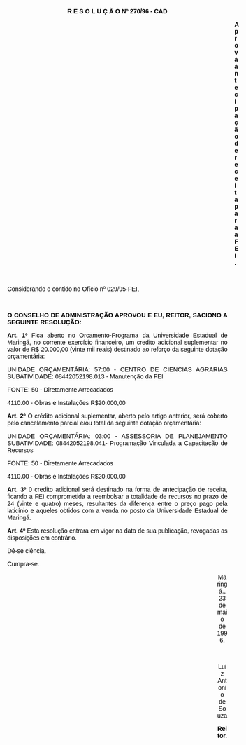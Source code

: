 <BODY TEXT="#000000">

<B><FONT FACE="Arial"><P ALIGN="CENTER">R E S O L U &Ccedil; &Atilde; O Nº 270/96 - CAD</P>
</B><P ALIGN="JUSTIFY"></P><DIR>
<DIR>
<DIR>
<DIR>
<DIR>
<DIR>
<DIR>
<DIR>
<DIR>
<DIR>
<DIR>
<DIR>
<DIR>

<B><P ALIGN="JUSTIFY">Aprova antecipa&ccedil;&atilde;o de receita para a FEI.</P>
<P ALIGN="JUSTIFY"></P>
<P ALIGN="JUSTIFY">&nbsp;</P></DIR>
</DIR>
</DIR>
</DIR>
</DIR>
</DIR>
</DIR>
</DIR>
</DIR>
</DIR>
</DIR>
</DIR>
</DIR>

</B><P ALIGN="JUSTIFY">Considerando o contido no Of&iacute;cio nº 029/95-FEI,</P>
<P ALIGN="JUSTIFY"></P>
<P ALIGN="JUSTIFY">&nbsp;</P>
<B><P ALIGN="JUSTIFY">O CONSELHO DE ADMINISTRA&Ccedil;&Atilde;O APROVOU E EU, REITOR, SACIONO A SEGUINTE RESOLU&Ccedil;&Atilde;O:</P>
<P ALIGN="JUSTIFY"></P>
<P ALIGN="JUSTIFY">Art. 1º</B> Fica aberto no Orcamento-Programa da Universidade Estadual de Maring&aacute;, no corrente exerc&iacute;cio financeiro, um credito adicional suplementar no valor de R$ 20.000,00 (vinte mil reais) destinado ao refor&ccedil;o da seguinte dota&ccedil;&atilde;o or&ccedil;ament&aacute;ria:</P>
<P ALIGN="JUSTIFY">UNIDADE OR&Ccedil;AMENT&Aacute;RIA: 57:00 - CENTRO DE CIENCIAS AGRARIAS SUBATIVIDADE: 08442052198.013 - Manuten&ccedil;&atilde;o da FEI </P>
<P ALIGN="JUSTIFY">FONTE: 50 - Diretamente Arrecadados</P>
<P ALIGN="JUSTIFY">4110.00 - Obras e Instala&ccedil;&otilde;es&#9;&#9;&#9;&#9;&#9;&#9;R$20.000,00</P>
<B><P ALIGN="JUSTIFY">Art. 2º</B> O cr&eacute;dito adicional suplementar, aberto pelo artigo anterior, ser&aacute; coberto pelo cancelamento parcial e/ou total da seguinte dota&ccedil;&atilde;o or&ccedil;ament&aacute;ria:</P>
<P ALIGN="JUSTIFY">UNIDADE OR&Ccedil;AMENT&Aacute;RIA: 03:00 - ASSESSORIA DE PLANEJAMENTO SUBATIVIDADE: 08442052198.041- Programa&ccedil;&atilde;o Vinculada a Capacita&ccedil;&atilde;o de Recursos</P>
<P ALIGN="JUSTIFY">FONTE: 50 - Diretamente Arrecadados</P>
<P ALIGN="JUSTIFY">4110.00 - Obras e Instala&ccedil;&otilde;es&#9;&#9;&#9;&#9;&#9;&#9;R$20.000,00</P>
<B><P ALIGN="JUSTIFY">Art. 3º</B> 0 credito adicional ser&aacute; destinado na forma de antecipa&ccedil;&atilde;o de receita, ficando a FEI comprometida a reembolsar a totalidade de recursos no prazo de 24 (vinte e quatro) meses, resultantes da diferen&ccedil;a entre o pre&ccedil;o pago pela latic&iacute;nio e aqueles obtidos com a venda no posto da Universidade Estadual de Maring&aacute;.</P>
<B><P ALIGN="JUSTIFY">Art. 4º</B> Esta resolu&ccedil;&atilde;o entrara em vigor na data de sua publica&ccedil;&atilde;o, revogadas as disposi&ccedil;&otilde;es em contr&aacute;rio. </P>
<P ALIGN="JUSTIFY">D&ecirc;-se ci&ecirc;ncia.</P>
<P ALIGN="JUSTIFY">Cumpra-se.</P><DIR>
<DIR>
<DIR>
<DIR>
<DIR>
<DIR>
<DIR>
<DIR>
<DIR>
<DIR>
<DIR>
<DIR>

<P ALIGN="CENTER">Maring&aacute;., 23 de maio de 1996.</P>
<P ALIGN="CENTER"></P>
<P ALIGN="CENTER">&nbsp;</P>
<P ALIGN="CENTER">Luiz Antonio de Souza</P>
<B><P ALIGN="CENTER">Reitor.</P></DIR>
</DIR>
</DIR>
</DIR>
</DIR>
</DIR>
</DIR>
</DIR>
</DIR>
</DIR>
</DIR>
</DIR>
</B></FONT></BODY>
